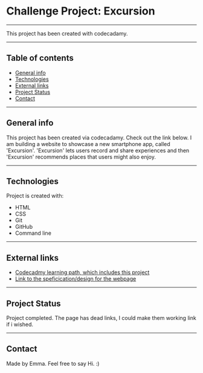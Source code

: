 # Challenge Project: Excursion
---
This project has been created with codecadamy. 

--- 

## Table of contents
* [General info](#general-info)
* [Technologies](#technologies)
* [External links](#External-links)
* [Project Status](#Project-Status)
* [Contact](#Contact)

---

## General info
This project has been created via codecadamy. Check out the link below.
I am building a website to showcase a new smartphone app, called 'Excursion'. 'Excursion' lets users record and share experiences and then 'Excursion' recommends places that users might also enjoy. 

---    
    
## Technologies
Project is created with:
* HTML
* CSS
* Git
* GitHub
* Command line
	
---  
  
## External links
  * [Codecadmy learning path, which includes this project](https://www.codecademy.com/learn/paths/full-stack-engineer-career-path)
  * [Link to the speficication/design for the webpage](https://content.codecademy.com/programs/freelance-one/excursion/mocks/excursion_redline.png)

---

## Project Status
Project completed.
The page has dead links, I could make them working link if i wished. 

---

## Contact
Made by Emma. Feel free to say Hi. :)
